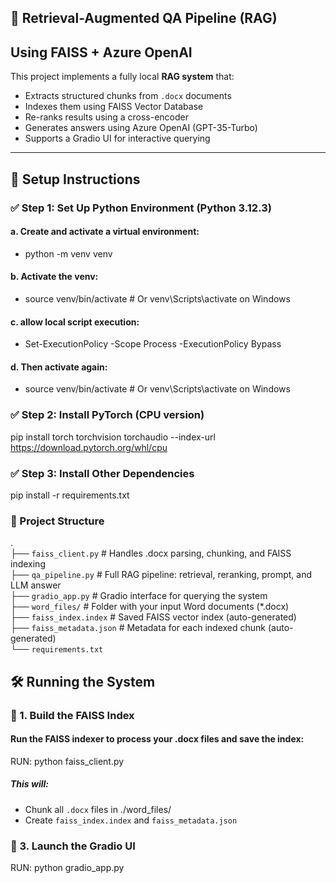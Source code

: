 ## 🧠 Retrieval-Augmented QA Pipeline (RAG) 
## Using FAISS + Azure OpenAI

This project implements a fully local **RAG system** that:
- Extracts structured chunks from `.docx` documents
- Indexes them using FAISS Vector Database
- Re-ranks results using a cross-encoder
- Generates answers using Azure OpenAI (GPT-35-Turbo)
- Supports a Gradio UI for interactive querying

---

## 🚀 Setup Instructions

### ✅ Step 1: Set Up Python Environment (Python 3.12.3)

#### a. Create and activate a virtual environment: <br>
- python -m venv venv

#### b. Activate the venv: <br>
- source venv/bin/activate  # Or venv\\Scripts\\activate on Windows <br>

#### c. allow local script execution: <br>
- Set-ExecutionPolicy -Scope Process -ExecutionPolicy Bypass <br>

#### d. Then activate again: <br>
- source venv/bin/activate  # Or venv\\Scripts\\activate on Windows <br>

### ✅ Step 2: Install PyTorch (CPU version)
pip install torch torchvision torchaudio --index-url https://download.pytorch.org/whl/cpu

### ✅ Step 3: Install Other Dependencies
pip install -r requirements.txt

### 🧩 Project Structure
. <br>
├── `faiss_client.py`       # Handles .docx parsing, chunking, and FAISS indexing <br>
├── `qa_pipeline.py`         # Full RAG pipeline: retrieval, reranking, prompt, and LLM answer <br>
├── `gradio_app.py`          # Gradio interface for querying the system <br>
├── `word_files/`            # Folder with your input Word documents (*.docx) <br>
├── `faiss_index.index`      # Saved FAISS vector index (auto-generated) <br>
├── `faiss_metadata.json`    # Metadata for each indexed chunk (auto-generated) <br>
└── `requirements.txt`



## 🛠️ Running the System

### 🔹 1. Build the FAISS Index
#### Run the FAISS indexer to process your .docx files and save the index:
RUN: python faiss_client.py

##### This will: <br>
- Chunk all `.docx` files in ./word_files/ <br>
- Create `faiss_index.index` and `faiss_metadata.json` 

### 🔹 3. Launch the Gradio UI
RUN: python gradio_app.py
